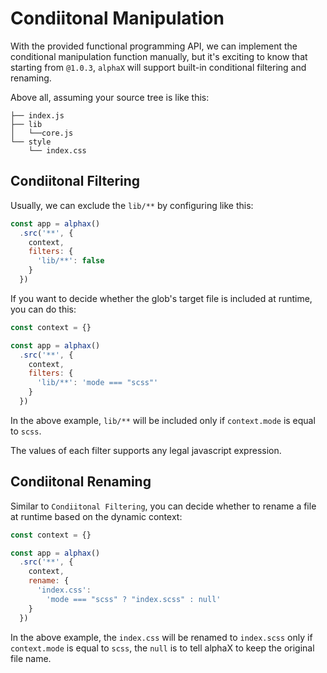 # Condiitonal Manipulation

With the provided functional programming API, we can implement the conditional manipulation function manually, but it's exciting to know that starting from `@1.0.3`, `alphaX` will support built-in conditional filtering and renaming.

Above all, assuming your source tree is like this:

```
├── index.js
├── lib
│   └──core.js
└── style
    └── index.css
```

## Condiitonal Filtering

Usually, we can exclude the `lib/**` by configuring like this:

```js
const app = alphax()
  .src('**', {
    context,
    filters: {
      'lib/**': false
    }
  })
```

If you want to decide whether the glob's target file is included at runtime, you can do this:

```js
const context = {}

const app = alphax()
  .src('**', {
    context,
    filters: {
      'lib/**': 'mode === "scss"'
    }
  })
```

In the above example, `lib/**` will be included only if `context.mode` is equal to `scss`.


<p class="tip">
  The values of each filter supports any legal javascript expression.
</p>

## Condiitonal Renaming

Similar to `Condiitonal Filtering`, you can decide whether to rename a file at runtime based on the dynamic context:

```js
const context = {}

const app = alphax()
  .src('**', {
    context,
    rename: {
      'index.css':
        'mode === "scss" ? "index.scss" : null'
    }
  })
```

In the above example, the `index.css` will be renamed to `index.scss` only if `context.mode` is equal to `scss`, the `null` is to tell alphaX to keep the original file name.




